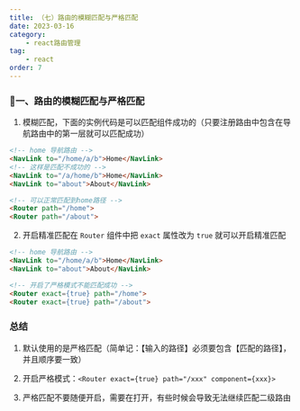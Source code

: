 ```yaml
---
title: （七）路由的模糊匹配与严格匹配
date: 2023-03-16
category:
    - react路由管理
tag: 
    - react
order: 7
---
```


### 🍇一、路由的模糊匹配与严格匹配
1. 模糊匹配，下面的实例代码是可以匹配组件成功的（只要注册路由中包含在导航路由中的第一层就可以匹配成功）
```html
<!-- home 导航路由 -->
<NavLink to="/home/a/b">Home</NavLink>
<!-- 这样是匹配不成功的 -->
<NavLink to="/a/home/b">Home</NavLink>
<NavLink to="about">About</NavLink>

<!-- 可以正常匹配到home路径 -->
<Router path="/home">
<Router path="/about">
```

2. 开启精准匹配在 `Router` 组件中把 `exact` 属性改为 `true` 就可以开启精准匹配
```html
<!-- home 导航路由 -->
<NavLink to="/home/a/b">Home</NavLink>
<NavLink to="about">About</NavLink>

<!-- 开启了严格模式不能匹配成功 -->
<Router exact={true} path="/home">
<Router exact={true} path="/about">
```

### 总结
1. 默认使用的是严格匹配（简单记：【输入的路径】必须要包含【匹配的路径】，并且顺序要一致）

2. 开启严格模式：`<Router exact={true} path="/xxx" component={xxx}>`

3. 严格匹配不要随便开启，需要在打开，有些时候会导致无法继续匹配二级路由